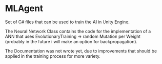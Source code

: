 # MLAgent
Set of C# files that can be used to train the AI in Unity Engine.

The Neural Network Class contains the code for the implementation of a ANN that uses EvolutionaryTraining -> random Mutation per Weight (probably in the future i will make an option for backpropagation).

The Documentation was not wrote yet, due to improvements that should be applied in the training process for more variety.
